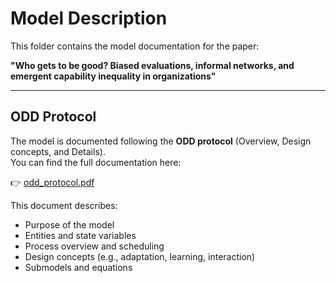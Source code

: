 # Model Description

This folder contains the model documentation for the paper:

**"Who gets to be good? Biased evaluations, informal networks, and emergent capability inequality in organizations"**

---

## ODD Protocol

The model is documented following the **ODD protocol** (Overview, Design concepts, and Details).  
You can find the full documentation here:

👉 [odd_protocol.pdf](./odd_protocol.pdf)

This document describes:

- Purpose of the model
- Entities and state variables
- Process overview and scheduling
- Design concepts (e.g., adaptation, learning, interaction)
- Submodels and equations